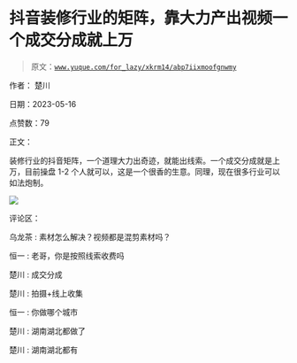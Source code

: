 # 抖音装修行业的矩阵，靠大力产出视频一个成交分成就上万

> 原文：[`www.yuque.com/for_lazy/xkrm14/abp7iixmoofgnwmy`](https://www.yuque.com/for_lazy/xkrm14/abp7iixmoofgnwmy)

作者： 楚川

日期：2023-05-16

点赞数：79

正文：

装修行业的抖音矩阵，一个道理大力出奇迹，就能出线索。一个成交分成就是上万，目前操盘 1-2 个人就可以，这是一个很香的生意。同理，现在很多行业可以如法炮制。

![](img/cb3fb4615ddeaef3f5d722f7c69ba6ee.png)

评论区：

乌龙茶 : 素材怎么解决？视频都是混剪素材吗？

恒一 : 老哥，你是按照线索收费吗

楚川 : 成交分成

楚川 : 拍摄+线上收集

恒一 : 你做哪个城市

楚川 : 湖南湖北都做了

楚川 : 湖南湖北都有

